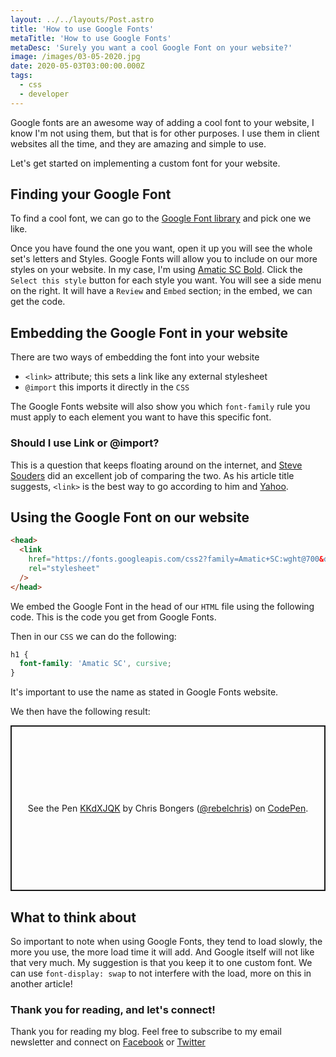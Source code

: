 ```yaml
---
layout: ../../layouts/Post.astro
title: 'How to use Google Fonts'
metaTitle: 'How to use Google Fonts'
metaDesc: 'Surely you want a cool Google Font on your website?'
image: /images/03-05-2020.jpg
date: 2020-05-03T03:00:00.000Z
tags:
  - css
  - developer
---
```


Google fonts are an awesome way of adding a cool font to your website, I know I'm not using them, but that is for other purposes.
I use them in client websites all the time, and they are amazing and simple to use.

Let's get started on implementing a custom font for your website.

## Finding your Google Font

To find a cool font, we can go to the [Google Font library](https://fonts.google.com/) and pick one we like.

Once you have found the one you want, open it up you will see the whole set's letters and Styles.
Google Fonts will allow you to include on our more styles on your website. In my case, I'm using [Amatic SC Bold](https://fonts.google.com/specimen/Amatic+SC?sidebar.open&selection.family=Amatic+SC). Click the `Select this style` button for each style you want.
You will see a side menu on the right. It will have a `Review` and `Embed` section; in the embed, we can get the code.

## Embedding the Google Font in your website

There are two ways of embedding the font into your website

- `<link>` attribute; this sets a link like any external stylesheet
- `@import` this imports it directly in the `CSS`

The Google Fonts website will also show you which `font-family` rule you must apply to each element you want to have this specific font.

### Should I use Link or @import?

This is a question that keeps floating around on the internet, and [Steve Souders](http://www.stevesouders.com/blog/2009/04/09/dont-use-import/) did an excellent job of comparing the two.
As his article title suggests, `<link>` is the best way to go according to him and [Yahoo](https://developer.yahoo.com/performance/rules.html#csslink).

## Using the Google Font on our website

```html
<head>
  <link
    href="https://fonts.googleapis.com/css2?family=Amatic+SC:wght@700&display=swap"
    rel="stylesheet"
  />
</head>
```

We embed the Google Font in the head of our `HTML` file using the following code. This is the code you get from Google Fonts.

Then in our `CSS` we can do the following:

```css
h1 {
  font-family: 'Amatic SC', cursive;
}
```

It's important to use the name as stated in Google Fonts website.

We then have the following result:

<p class="codepen" data-height="265" data-theme-id="dark" data-default-tab="css,result" data-user="rebelchris" data-slug-hash="KKdXJQK" style="height: 265px; box-sizing: border-box; display: flex; align-items: center; justify-content: center; border: 2px solid; margin: 1em 0; padding: 1em;" data-pen-title="KKdXJQK">
  <span>See the Pen <a href="https://codepen.io/rebelchris/pen/KKdXJQK">
  KKdXJQK</a> by Chris Bongers (<a href="https://codepen.io/rebelchris">@rebelchris</a>)
  on <a href="https://codepen.io">CodePen</a>.</span>
</p>
<script async src="https://static.codepen.io/assets/embed/ei.js"></script>

## What to think about

So important to note when using Google Fonts, they tend to load slowly, the more you use, the more load time it will add.
And Google itself will not like that very much. My suggestion is that you keep it to one custom font.
We can use `font-display: swap` to not interfere with the load, more on this in another article!

### Thank you for reading, and let's connect!

Thank you for reading my blog. Feel free to subscribe to my email newsletter and connect on [Facebook](https://www.facebook.com/DailyDevTipsBlog) or [Twitter](https://twitter.com/DailyDevTips1)
